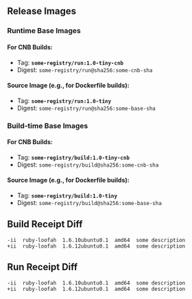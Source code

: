 ## Release Images

### Runtime Base Images

#### For CNB Builds:
- Tag: **`some-registry/run:1.0-tiny-cnb`**
- Digest: `some-registry/run@sha256:some-cnb-sha`

#### Source Image (e.g., for Dockerfile builds):
- Tag: **`some-registry/run:1.0-tiny`**
- Digest: `some-registry/run@sha256:some-base-sha`

### Build-time Base Images

#### For CNB Builds:
- Tag: **`some-registry/build:1.0-tiny-cnb`**
- Digest: `some-registry/build@sha256:some-cnb-sha`

#### Source Image (e.g., for Dockerfile builds):
- Tag: **`some-registry/build:1.0-tiny`**
- Digest: `some-registry/build@sha256:some-base-sha`
## Build Receipt Diff
```
-ii  ruby-loofah  1.6.10ubuntu0.1  amd64  some description
+ii  ruby-loofah  1.6.12ubuntu0.1  amd64  some description
```
## Run Receipt Diff
```
-ii  ruby-loofah  1.6.10ubuntu0.1  amd64  some description
+ii  ruby-loofah  1.6.12ubuntu0.1  amd64  some description
```
